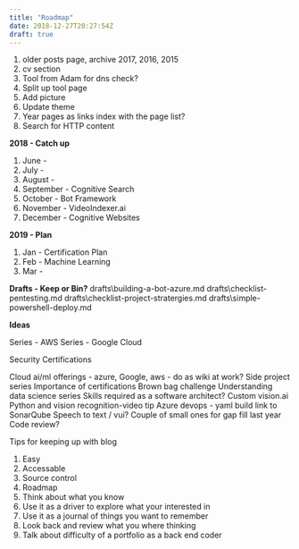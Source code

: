 ```yaml
---
title: "Roadmap"
date: 2018-12-27T20:27:54Z
draft: true
---
```


1. older posts page, archive 2017, 2016, 2015
2. cv section
3. Tool from Adam for dns check?
4. Split up tool page
5. Add picture
6. Update theme
7. Year pages as links index with the page list?
8. Search for HTTP content



**2018 - Catch up**

1. June - 
2. July - 
3. August - 
4. September - Cognitive Search
5. October - Bot Framework
6. November - VideoIndexer.ai
7. December - Cognitive Websites

**2019 - Plan**

1. Jan - Certification Plan
2. Feb - Machine Learning
3. Mar - 

**Drafts - Keep or Bin?**
drafts\building-a-bot-azure.md
drafts\checklist-pentesting.md
drafts\checklist-project-stratergies.md
drafts\simple-powershell-deploy.md

**Ideas**

Series - AWS
Series - Google Cloud

Security Certifications
 
Cloud ai/ml offerings - azure, Google, aws - do as wiki at work?
Side project series
Importance of certifications
Brown bag challenge
Understanding data science series 
Skills required as a software architect?
Custom vision.ai
Python and vision recognition-video tip
Azure devops - yaml build link to SonarQube 
Speech to text / vui?
Couple of small ones for gap fill last year
Code review?



Tips for keeping up with blog

1. Easy 
1. Accessable 
1. Source control 
1. Roadmap
1. Think about what you know 
1. Use it as a driver to explore what your interested in
1. Use it as a journal of things you want to remember
1. Look back and review what you where thinking
1. Talk about difficulty of a portfolio as a back end coder



